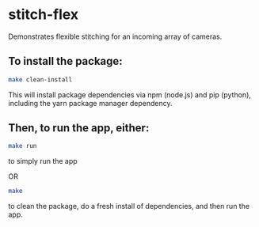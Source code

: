 # stitch-flex
Demonstrates flexible stitching for an incoming array of cameras.

## To install the package:

```bash
make clean-install
```

This will install package dependencies via npm (node.js) and pip (python), including the yarn package manager dependency.

## Then, to run the app, either:

```bash
make run
```
to simply run the app

OR

```bash
make
```

to clean the package, do a fresh install of dependencies, and then run the app.
